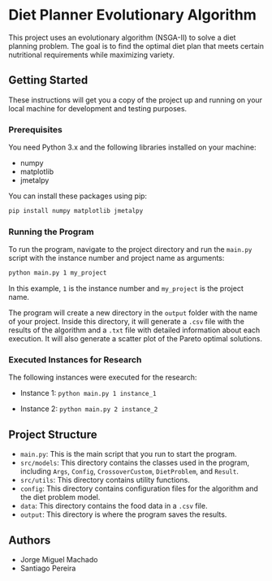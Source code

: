 # Diet Planner Evolutionary Algorithm

This project uses an evolutionary algorithm (NSGA-II) to solve a diet planning problem. The goal is to find the optimal diet plan that meets certain nutritional requirements while maximizing variety.

## Getting Started

These instructions will get you a copy of the project up and running on your local machine for development and testing purposes.

### Prerequisites

You need Python 3.x and the following libraries installed on your machine:

- numpy
- matplotlib
- jmetalpy

You can install these packages using pip:

```bash
pip install numpy matplotlib jmetalpy
```

### Running the Program

To run the program, navigate to the project directory and run the `main.py` script with the instance number and project name as arguments:

```bash
python main.py 1 my_project
```

In this example, `1` is the instance number and `my_project` is the project name.

The program will create a new directory in the `output` folder with the name of your project. Inside this directory, it will generate a `.csv` file with the results of the algorithm and a `.txt` file with detailed information about each execution. It will also generate a scatter plot of the Pareto optimal solutions.

### Executed Instances for Research

The following instances were executed for the research:

- Instance 1: `python main.py 1 instance_1`

- Instance 2: `python main.py 2 instance_2`

## Project Structure

- `main.py`: This is the main script that you run to start the program.
- `src/models`: This directory contains the classes used in the program, including `Args`, `Config`, `CrossoverCustom`, `DietProblem`, and `Result`.
- `src/utils`: This directory contains utility functions.
- `config`: This directory contains configuration files for the algorithm and the diet problem model.
- `data`: This directory contains the food data in a `.csv` file.
- `output`: This directory is where the program saves the results.

## Authors

- Jorge Miguel Machado
- Santiago Pereira
